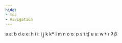 ```yaml
---
hide:
- toc
- navigation
---
```

a
aː
b
d
e
eː
h
i
iː
j
j̰
k
kʷ
l
m
n
o
oː
p
s
t
t̠ʃ
u
uː
w
ɬ
ɾ
ʔ
β
